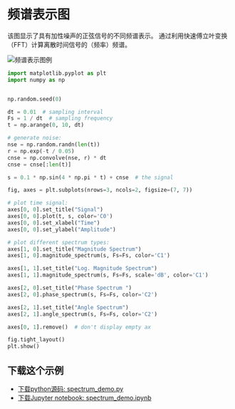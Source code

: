 # 频谱表示图

该图显示了具有加性噪声的正弦信号的不同频谱表示。 通过利用快速傅立叶变换（FFT）计算离散时间信号的（频率）频谱。

![频谱表示图例](https://matplotlib.org/_images/sphx_glr_spectrum_demo_001.png)

```python
import matplotlib.pyplot as plt
import numpy as np


np.random.seed(0)

dt = 0.01  # sampling interval
Fs = 1 / dt  # sampling frequency
t = np.arange(0, 10, dt)

# generate noise:
nse = np.random.randn(len(t))
r = np.exp(-t / 0.05)
cnse = np.convolve(nse, r) * dt
cnse = cnse[:len(t)]

s = 0.1 * np.sin(4 * np.pi * t) + cnse  # the signal

fig, axes = plt.subplots(nrows=3, ncols=2, figsize=(7, 7))

# plot time signal:
axes[0, 0].set_title("Signal")
axes[0, 0].plot(t, s, color='C0')
axes[0, 0].set_xlabel("Time")
axes[0, 0].set_ylabel("Amplitude")

# plot different spectrum types:
axes[1, 0].set_title("Magnitude Spectrum")
axes[1, 0].magnitude_spectrum(s, Fs=Fs, color='C1')

axes[1, 1].set_title("Log. Magnitude Spectrum")
axes[1, 1].magnitude_spectrum(s, Fs=Fs, scale='dB', color='C1')

axes[2, 0].set_title("Phase Spectrum ")
axes[2, 0].phase_spectrum(s, Fs=Fs, color='C2')

axes[2, 1].set_title("Angle Spectrum")
axes[2, 1].angle_spectrum(s, Fs=Fs, color='C2')

axes[0, 1].remove()  # don't display empty ax

fig.tight_layout()
plt.show()
```

## 下载这个示例

- [下载python源码: spectrum_demo.py](https://matplotlib.org/_downloads/spectrum_demo.py)
- [下载Jupyter notebook: spectrum_demo.ipynb](https://matplotlib.org/_downloads/spectrum_demo.ipynb)